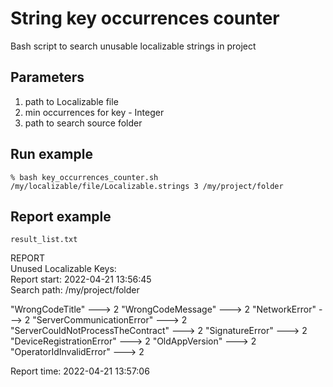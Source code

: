 # String key occurrences counter
Bash script to search unusable localizable strings in project

## Parameters 
1. path to Localizable file
2. min occurrences for key - Integer
3. path to search source folder
  
## Run example 
`% bash key_occurrences_counter.sh /my/localizable/file/Localizable.strings 3 /my/project/folder`

## Report example

`result_list.txt`

REPORT <br />
Unused Localizable Keys: <br />
Report start: 2022-04-21 13:56:45 <br />
Search path: /my/project/folder <br />


"WrongCodeTitle" ---> 2
"WrongCodeMessage" ---> 2
"NetworkError" ---> 2
"ServerCommunicationError" ---> 2
"ServerCouldNotProcessTheContract" ---> 2
"SignatureError" ---> 2
"DeviceRegistrationError" ---> 2
"OldAppVersion" ---> 2
"OperatorIdInvalidError" ---> 2


Report time: 2022-04-21 13:57:06
